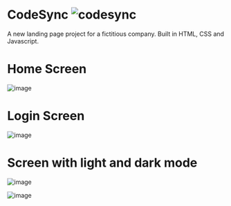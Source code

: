 # CodeSync ![codesync](https://user-images.githubusercontent.com/88467676/194938942-31b0ab5e-2d73-495e-b6e2-babdfae3a46d.png)

A new landing page project for a fictitious company. Built in HTML, CSS and Javascript.

# Home Screen
![image](https://user-images.githubusercontent.com/88467676/194939187-3e000b02-21fc-42a4-9ac1-7d13cc8e0fe7.png)

# Login Screen
![image](https://user-images.githubusercontent.com/88467676/194939249-09ff699a-c2cf-4310-9c92-9b224b0198cf.png)

# Screen with light and dark mode
![image](https://user-images.githubusercontent.com/88467676/194939971-b76e9f91-2152-4488-ad5b-7a46c5350d5e.png)

![image](https://user-images.githubusercontent.com/88467676/194940052-4cb0d652-1813-4dab-a52f-c4357edd2344.png)
